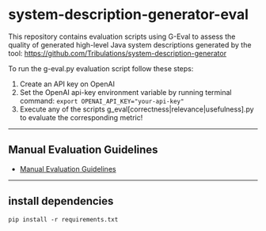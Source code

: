 # system-description-generator-eval
This repository contains evaluation scripts using G-Eval to assess the quality of generated high-level Java system descriptions generated by the tool: https://github.com/Tribulations/system-description-generator

To run the g-eval.py evaluation script follow these steps:
1. Create an API key on OpenAI
2. Set the OpenAI api-key environment variable by running terminal command: `export OPENAI_API_KEY="your-api-key"`
3. Execute any of the scripts g_eval[correctness|relevance|usefulness].py to evaluate the corresponding metric!

---

## Manual Evaluation Guidelines

- [Manual Evaluation Guidelines](manual_evaluation_guide/manual_evaluation_guide.md)

---

## install dependencies
`pip install -r requirements.txt`